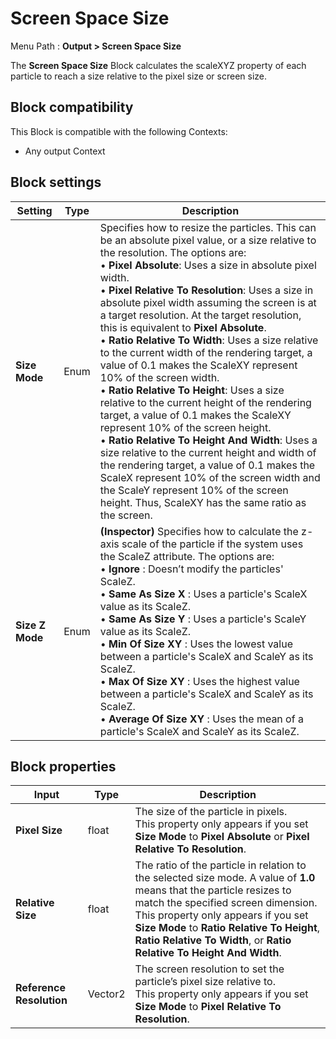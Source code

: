 # Screen Space Size

Menu Path : **Output > Screen Space Size**

The **Screen Space Size** Block calculates the scaleXYZ property of each particle to reach a size relative to the pixel size or screen size.

## Block compatibility

This Block is compatible with the following Contexts:

- Any output Context

## Block settings

| **Setting**     | **Type** | **Description**                                              |
| --------------- | -------- | ------------------------------------------------------------ |
| **Size Mode**   | Enum     | Specifies how to resize the particles. This can be an absolute pixel value, or a size relative to the resolution. The options are:<br/>&#8226; **Pixel Absolute**: Uses a size in absolute pixel width.<br/>&#8226; **Pixel Relative To Resolution**: Uses a size in absolute pixel width assuming the screen is at a target resolution. At the target resolution, this is equivalent to **Pixel Absolute**.<br/>&#8226; **Ratio Relative To Width**: Uses a size relative to the current width of the rendering target, a value of 0.1 makes the ScaleXY represent 10% of the screen width.<br/>&#8226; **Ratio Relative To Height**: Uses a size relative to the current height of the rendering target, a value of 0.1 makes the ScaleXY represent 10% of the screen height.<br/>&#8226; **Ratio Relative To Height And Width**: Uses a size relative to the current height and width of the rendering target, a value of 0.1 makes the ScaleX represent 10% of the screen width and the ScaleY represent 10% of the screen height. Thus, ScaleXY has the same ratio as the screen. |
| **Size Z Mode** | Enum     | **(Inspector)** Specifies how to calculate the z-axis scale of the particle if the system uses the ScaleZ attribute. The options are:<br/>&#8226; **Ignore** : Doesn’t modify the particles' ScaleZ.<br/>&#8226; **Same As Size X** : Uses a particle's ScaleX value as its ScaleZ.<br/>&#8226; **Same As Size Y** : Uses a particle's ScaleY value as its ScaleZ.<br/>&#8226; **Min Of Size XY** : Uses the lowest value between a particle's ScaleX and ScaleY as its ScaleZ.<br/>&#8226; **Max Of Size XY** : Uses the highest value between a particle's ScaleX and ScaleY as its ScaleZ.<br/>&#8226; **Average Of Size XY** : Uses the mean of a particle's ScaleX and ScaleY as its ScaleZ. |

## Block properties

| **Input**                | **Type** | **Description**                                              |
| ------------------------ | -------- | ------------------------------------------------------------ |
| **Pixel Size**           | float    | The size of the particle in pixels.<br/>This property only appears if you set **Size Mode** to **Pixel Absolute** or **Pixel Relative To Resolution**. |
| **Relative Size**        | float    | The ratio of the particle in relation to the selected size mode. A value of **1.0** means that the particle resizes to match the specified screen dimension.<br/>This property only appears if you set **Size Mode** to **Ratio Relative To Height**, **Ratio Relative To Width**, or **Ratio Relative To Height And Width**. |
| **Reference Resolution** | Vector2  | The screen resolution to set the particle’s pixel size relative to. <br/>This property only appears if you set **Size Mode** to **Pixel Relative To Resolution**. |